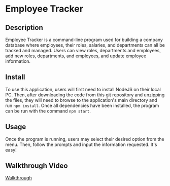# Employee Tracker

## Description

Employee Tracker is a command-line program used for building a company database where employees, their roles, salaries, and departments can all be tracked and managed. Users can view roles, departments and employees, add new roles, departments, and employees, and update employee information.

## Install

To use this application, users will first need to install NodeJS on their local PC. Then, after downloading the code from this git repository and unzipping the files, they will need to browse to the application's main directory and run `npm install`. Once all dependencies have been installed, the program can be run with the command `npm start`.

## Usage

Once the program is running, users may select their desired option from the menu. Then, follow the prompts and input the information requested. It's easy!

## Walkthrough Video

[Walkthrough](https://drive.google.com/file/d/1w4HWYgEjn9wQaBiSwep6IAXviCiEC6N4/view)
